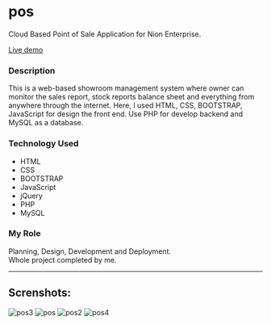 # pos
Cloud Based Point of Sale Application for Nion Enterprise.

[Live demo](http://mursalin-pos.byethost4.com/)

<h3>Description</h3>
<div>This is a web-based showroom management system where owner can monitor the sales report, stock reports balance sheet and everything from anywhere through the internet. Here, I used HTML, CSS, BOOTSTRAP, JavaScript for design the front end. Use PHP for develop backend and MySQL as a database. 
</div>
<h3>Technology Used</h3>
<div >
 <ul>
  <li>HTML</li>
  <li>CSS</li>
  <li>BOOTSTRAP</li>
  <li>JavaScript</li>
  <li>jQuery</li>
  <li>PHP</li>
  <li>MySQL</li>
 </ul>
</div>
<h3>My Role</h3>
<div>Planning, Design, Development and Deployment.</br>
  Whole project completed by me.
</div>

---

## Screnshots:
![pos3](https://user-images.githubusercontent.com/7901643/192731694-15e6da70-4d1f-4585-a617-2d8e16a3a1ee.jpg)
![pos](https://user-images.githubusercontent.com/7901643/192731705-62ee99d6-8e11-47e9-b300-2af39451cc60.jpg)
![pos2](https://user-images.githubusercontent.com/7901643/192731726-28f1ffbe-39e3-4ecc-8128-6441b63211b0.jpg)
![pos4](https://user-images.githubusercontent.com/7901643/192731735-a11a7561-4d13-4544-8bb4-28cb7a8c6b70.jpg)
